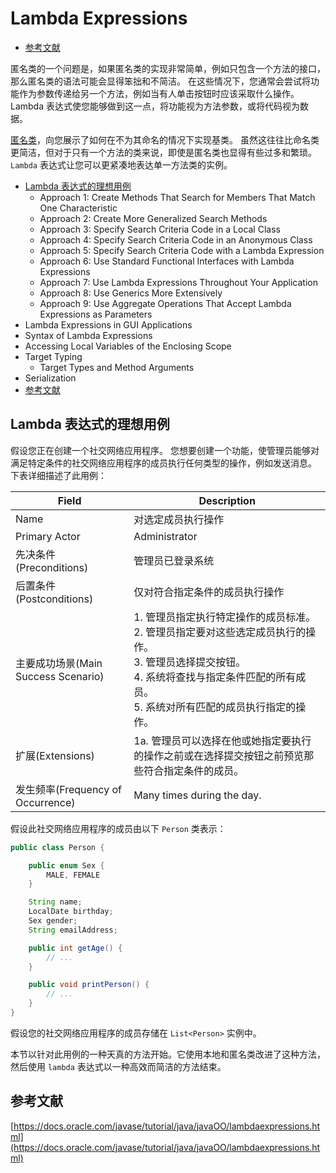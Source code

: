 # Lambda Expressions

* [参考文献](#参考文献)

匿名类的一个问题是，如果匿名类的实现非常简单，例如只包含一个方法的接口，那么匿名类的语法可能会显得笨拙和不简洁。 在这些情况下，您通常会尝试将功能作为参数传递给另一个方法，例如当有人单击按钮时应该采取什么操作。 Lambda 表达式使您能够做到这一点，将功能视为方法参数，或将代码视为数据。

[匿名类](https://docs.oracle.com/javase/tutorial/java/javaOO/anonymousclasses.html)，向您展示了如何在不为其命名的情况下实现基类。 虽然这往往比命名类更简洁，但对于只有一个方法的类来说，即使是匿名类也显得有些过多和繁琐。 `Lambda` 表达式让您可以更紧凑地表达单一方法类的实例。

* [Lambda 表达式的理想用例](#IdealUseCaseforLambdaExpressions)
  * Approach 1: Create Methods That Search for Members That Match One Characteristic
  * Approach 2: Create More Generalized Search Methods
  * Approach 3: Specify Search Criteria Code in a Local Class
  * Approach 4: Specify Search Criteria Code in an Anonymous Class
  * Approach 5: Specify Search Criteria Code with a Lambda Expression
  * Approach 6: Use Standard Functional Interfaces with Lambda Expressions
  * Approach 7: Use Lambda Expressions Throughout Your Application
  * Approach 8: Use Generics More Extensively
  * Approach 9: Use Aggregate Operations That Accept Lambda Expressions as Parameters
* Lambda Expressions in GUI Applications
* Syntax of Lambda Expressions
* Accessing Local Variables of the Enclosing Scope
* Target Typing
  * Target Types and Method Arguments
* Serialization
* [参考文献](#参考文献)

## <a name="IdealUseCaseforLambdaExpressions">Lambda 表达式的理想用例</a>

假设您正在创建一个社交网络应用程序。 您想要创建一个功能，使管理员能够对满足特定条件的社交网络应用程序的成员执行任何类型的操作，例如发送消息。 下表详细描述了此用例：

Field	|Description
---|---
Name	| 对选定成员执行操作
Primary Actor	| Administrator
先决条件(Preconditions)	|管理员已登录系统
后置条件(Postconditions)	|仅对符合指定条件的成员执行操作
主要成功场景(Main Success Scenario)	|1. 管理员指定执行特定操作的成员标准。<br/>2. 管理员指定要对这些选定成员执行的操作。<br/>3. 管理员选择提交按钮。<br/>4. 系统将查找与指定条件匹配的所有成员。<br/>5. 系统对所有匹配的成员执行指定的操作。<br/>
扩展(Extensions)	|1a. 管理员可以选择在他或她指定要执行的操作之前或在选择提交按钮之前预览那些符合指定条件的成员。
发生频率(Frequency of Occurrence)	| Many times during the day.

假设此社交网络应用程序的成员由以下 `Person` 类表示：

```java
public class Person {

    public enum Sex {
        MALE, FEMALE
    }

    String name;
    LocalDate birthday;
    Sex gender;
    String emailAddress;

    public int getAge() {
        // ...
    }

    public void printPerson() {
        // ...
    }
}
```

假设您的社交网络应用程序的成员存储在 `List<Person>` 实例中。

本节以针对此用例的一种天真的方法开始。它使用本地和匿名类改进了这种方法，然后使用 `lambda` 表达式以一种高效而简洁的方法结束。 

## <a name="参考文献">参考文献</a>

[https://docs.oracle.com/javase/tutorial/java/javaOO/lambdaexpressions.html](https://docs.oracle.com/javase/tutorial/java/javaOO/lambdaexpressions.html)

